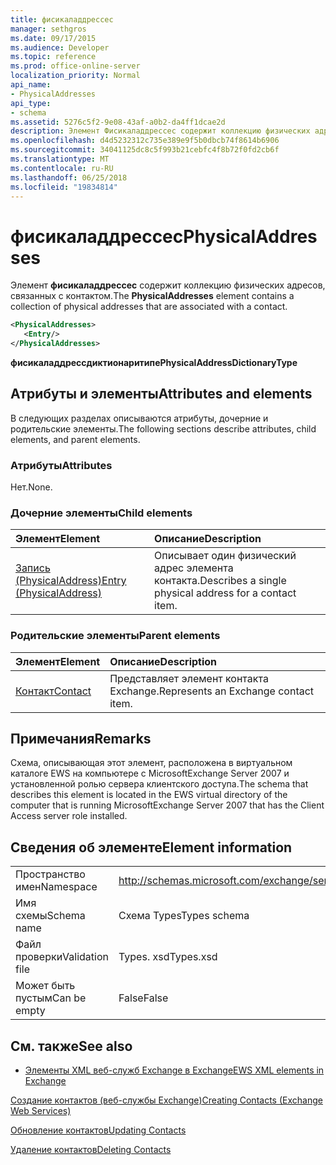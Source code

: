 ```yaml
---
title: фисикаладдрессес
manager: sethgros
ms.date: 09/17/2015
ms.audience: Developer
ms.topic: reference
ms.prod: office-online-server
localization_priority: Normal
api_name:
- PhysicalAddresses
api_type:
- schema
ms.assetid: 5276c5f2-9e08-43af-a0b2-da4ff1dcae2d
description: Элемент Фисикаладдрессес содержит коллекцию физических адресов, связанных с контактом.
ms.openlocfilehash: d4d5232312c735e389e9f5b0dbcb74f8614b6906
ms.sourcegitcommit: 34041125dc8c5f993b21cebfc4f8b72f0fd2cb6f
ms.translationtype: MT
ms.contentlocale: ru-RU
ms.lasthandoff: 06/25/2018
ms.locfileid: "19834814"
---
```

# <a name="physicaladdresses"></a><span data-ttu-id="49c0a-103">фисикаладдрессес</span><span class="sxs-lookup"><span data-stu-id="49c0a-103">PhysicalAddresses</span></span>

<span data-ttu-id="49c0a-104">Элемент **фисикаладдрессес** содержит коллекцию физических адресов, связанных с контактом.</span><span class="sxs-lookup"><span data-stu-id="49c0a-104">The **PhysicalAddresses** element contains a collection of physical addresses that are associated with a contact.</span></span> 
  
```xml
<PhysicalAddresses>
   <Entry/>
</PhysicalAddresses>
```

 <span data-ttu-id="49c0a-105">**фисикаладдрессдиктионаритипе**</span><span class="sxs-lookup"><span data-stu-id="49c0a-105">**PhysicalAddressDictionaryType**</span></span>
## <a name="attributes-and-elements"></a><span data-ttu-id="49c0a-106">Атрибуты и элементы</span><span class="sxs-lookup"><span data-stu-id="49c0a-106">Attributes and elements</span></span>

<span data-ttu-id="49c0a-107">В следующих разделах описываются атрибуты, дочерние и родительские элементы.</span><span class="sxs-lookup"><span data-stu-id="49c0a-107">The following sections describe attributes, child elements, and parent elements.</span></span>
  
### <a name="attributes"></a><span data-ttu-id="49c0a-108">Атрибуты</span><span class="sxs-lookup"><span data-stu-id="49c0a-108">Attributes</span></span>

<span data-ttu-id="49c0a-109">Нет.</span><span class="sxs-lookup"><span data-stu-id="49c0a-109">None.</span></span>
  
### <a name="child-elements"></a><span data-ttu-id="49c0a-110">Дочерние элементы</span><span class="sxs-lookup"><span data-stu-id="49c0a-110">Child elements</span></span>

|<span data-ttu-id="49c0a-111">**Элемент**</span><span class="sxs-lookup"><span data-stu-id="49c0a-111">**Element**</span></span>|<span data-ttu-id="49c0a-112">**Описание**</span><span class="sxs-lookup"><span data-stu-id="49c0a-112">**Description**</span></span>|
|:-----|:-----|
|[<span data-ttu-id="49c0a-113">Запись (PhysicalAddress)</span><span class="sxs-lookup"><span data-stu-id="49c0a-113">Entry (PhysicalAddress)</span></span>](entry-physicaladdress.md) <br/> |<span data-ttu-id="49c0a-114">Описывает один физический адрес элемента контакта.</span><span class="sxs-lookup"><span data-stu-id="49c0a-114">Describes a single physical address for a contact item.</span></span>  <br/> |
   
### <a name="parent-elements"></a><span data-ttu-id="49c0a-115">Родительские элементы</span><span class="sxs-lookup"><span data-stu-id="49c0a-115">Parent elements</span></span>

|<span data-ttu-id="49c0a-116">**Элемент**</span><span class="sxs-lookup"><span data-stu-id="49c0a-116">**Element**</span></span>|<span data-ttu-id="49c0a-117">**Описание**</span><span class="sxs-lookup"><span data-stu-id="49c0a-117">**Description**</span></span>|
|:-----|:-----|
|[<span data-ttu-id="49c0a-118">Контакт</span><span class="sxs-lookup"><span data-stu-id="49c0a-118">Contact</span></span>](contact.md) <br/> |<span data-ttu-id="49c0a-119">Представляет элемент контакта Exchange.</span><span class="sxs-lookup"><span data-stu-id="49c0a-119">Represents an Exchange contact item.</span></span>  <br/> |
   
## <a name="remarks"></a><span data-ttu-id="49c0a-120">Примечания</span><span class="sxs-lookup"><span data-stu-id="49c0a-120">Remarks</span></span>

<span data-ttu-id="49c0a-121">Схема, описывающая этот элемент, расположена в виртуальном каталоге EWS на компьютере с MicrosoftExchange Server 2007 и установленной ролью сервера клиентского доступа.</span><span class="sxs-lookup"><span data-stu-id="49c0a-121">The schema that describes this element is located in the EWS virtual directory of the computer that is running MicrosoftExchange Server 2007 that has the Client Access server role installed.</span></span>
  
## <a name="element-information"></a><span data-ttu-id="49c0a-122">Сведения об элементе</span><span class="sxs-lookup"><span data-stu-id="49c0a-122">Element information</span></span>

|||
|:-----|:-----|
|<span data-ttu-id="49c0a-123">Пространство имен</span><span class="sxs-lookup"><span data-stu-id="49c0a-123">Namespace</span></span>  <br/> |http://schemas.microsoft.com/exchange/services/2006/types  <br/> |
|<span data-ttu-id="49c0a-124">Имя схемы</span><span class="sxs-lookup"><span data-stu-id="49c0a-124">Schema name</span></span>  <br/> |<span data-ttu-id="49c0a-125">Схема Types</span><span class="sxs-lookup"><span data-stu-id="49c0a-125">Types schema</span></span>  <br/> |
|<span data-ttu-id="49c0a-126">Файл проверки</span><span class="sxs-lookup"><span data-stu-id="49c0a-126">Validation file</span></span>  <br/> |<span data-ttu-id="49c0a-127">Types. xsd</span><span class="sxs-lookup"><span data-stu-id="49c0a-127">Types.xsd</span></span>  <br/> |
|<span data-ttu-id="49c0a-128">Может быть пустым</span><span class="sxs-lookup"><span data-stu-id="49c0a-128">Can be empty</span></span>  <br/> |<span data-ttu-id="49c0a-129">False</span><span class="sxs-lookup"><span data-stu-id="49c0a-129">False</span></span>  <br/> |
   
## <a name="see-also"></a><span data-ttu-id="49c0a-130">См. также</span><span class="sxs-lookup"><span data-stu-id="49c0a-130">See also</span></span>



- [<span data-ttu-id="49c0a-131">Элементы XML веб-служб Exchange в Exchange</span><span class="sxs-lookup"><span data-stu-id="49c0a-131">EWS XML elements in Exchange</span></span>](ews-xml-elements-in-exchange.md)


[<span data-ttu-id="49c0a-132">Создание контактов (веб-службы Exchange)</span><span class="sxs-lookup"><span data-stu-id="49c0a-132">Creating Contacts (Exchange Web Services)</span></span>](http://msdn.microsoft.com/library/4845917e-70d1-481c-bbd7-011ec6571789%28Office.15%29.aspx)
  
[<span data-ttu-id="49c0a-133">Обновление контактов</span><span class="sxs-lookup"><span data-stu-id="49c0a-133">Updating Contacts</span></span>](http://msdn.microsoft.com/library/9a865953-b94a-4229-b632-2dee433314be%28Office.15%29.aspx)
  
[<span data-ttu-id="49c0a-134">Удаление контактов</span><span class="sxs-lookup"><span data-stu-id="49c0a-134">Deleting Contacts</span></span>](http://msdn.microsoft.com/library/fcc3dc84-cd3e-455e-a1a7-ae6921c9b588%28Office.15%29.aspx)

